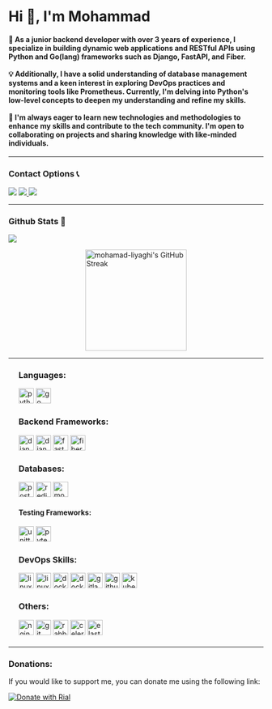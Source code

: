 <h1>Hi 👋, I'm Mohammad</h1>

<h4>
🚀 As a junior backend developer with over 3 years of experience, I specialize in building dynamic web applications and RESTful APIs using Python and Go(lang) frameworks such as Django, FastAPI, and Fiber.
<br><br>
💡 Additionally, I have a solid understanding of database management systems and a keen interest in exploring DevOps practices and monitoring tools like Prometheus. Currently, I'm delving into Python's low-level concepts to deepen my understanding and refine my skills.
<br><br>
🌟 I'm always eager to learn new technologies and methodologies to enhance my skills and contribute to the tech community. I'm open to collaborating on projects and sharing knowledge with like-minded individuals.
</h4>
<hr>

<h3 align="left">Contact Options 📞 </h3>
<a href="https://t.me/El_mohamad"><img src="https://img.shields.io/badge/Telegram-2CA5E0?style=for-the-badge&logo=telegram&logoColor=white"></a>
<a href="mailto:liaghimohamad69@gmail.com"><img src="https://img.shields.io/badge/Gmail-D14836?style=for-the-badge&logo=gmail&logoColor=white" /> </a>
<a href="https://www.linkedin.com/in/mohamad-liyaghi/"><img src="https://img.shields.io/badge/LinkedIn-0077B5?style=for-the-badge&logo=linkedin&logoColor=white"></a>

<hr>

<h3>Github Stats  🚀</h3>

![](https://github-profile-summary-cards.vercel.app/api/cards/profile-details?username=mohamad-liyaghi&theme=blueberry)

<div style="display: flex; flex-direction: row; justify-content: center;">
    <img src="https://github-readme-streak-stats.herokuapp.com?user=mohamad-liyaghi&theme=github-dark&date_format=M%20j%5B%2C%20Y%5D" alt="mohamad-liyaghi's GitHub Streak" height="200">
</div>

<hr>

<div>
    <div style="margin: 20px;">
    <h3>Languages:</h3>
        <img style="height:30px;" alt="python" src="https://img.shields.io/badge/Python-030903.svg?style=flat&logo=python&logoColor=yellow">
        <img style="height:30px;" alt="go" src="https://img.shields.io/badge/Go-030903.svg?style=flat&logo=go&logoColor=blue">
    <h3>Backend Frameworks:</h3>
        <img style="height:30px;" alt="django" src="https://img.shields.io/badge/Django-030903.svg?style=flat&logo=django&logoColor=green">
        <img style="height:30px;" alt="django-rest" src="https://img.shields.io/badge/DjangoRestFrameWork-030903.svg?style=flat&logo=django&logoColor=white">
        <img style="height:30px;" alt="fastapi" src="https://img.shields.io/badge/FastAPI-030903.svg?style=flat&logo=fastapi&logoColor=green">
        <img style="height:30px;" alt="fiber" src="https://img.shields.io/badge/Fiber-030903.svg?style=flat&logo=fiber&logoColor=green">
    <br><h3>Databases:</h3>
        <img style="height:30px;" alt="postgres" src="https://img.shields.io/badge/PostgreSQL-030903.svg?style=flat&logo=postgresql&logoColor=blue">
        <img style="height:30px;" alt="redis" src="https://img.shields.io/badge/Redis-030903.svg?style=plasic&logo=redis&logoColor=red">
        <img style="height:30px;" alt="mongodb" src="https://img.shields.io/badge/mongodb-030903.svg?style=plasic&logo=mongodb&logoColor=green">
       <h4>Testing Frameworks:</h4>
        <img style="height:30px;" alt="unittest" src="https://img.shields.io/badge/Unittest-030903.svg?style=plasic&logo=unittest&logoColor=blue">
        <img style="height:30px;" alt="pytest" src="https://img.shields.io/badge/pytest-030903.svg?style=plasic&logo=pytest&logoColor=aqua">
    <h3>DevOps Skills:</h3>
        <img style="height:30px;" alt="linux" src="https://img.shields.io/badge/linux-030903.svg?style=flat&logo=Linux">
        <img style="height:30px;" alt="linux-bash" src="https://img.shields.io/badge/Bash%20Script-030903?style=for-the-badge&logo=GNU%20Bash&logoColor=white">
        <img style="height:30px;" alt="docker" src="https://img.shields.io/badge/Docker-030903.svg?style=plasic&logo=docker&logoColor=blue">
        <img style="height:30px;" alt="docker-compose" src="https://img.shields.io/badge/DockerCompose-030903.svg?style=plasic&logo=docker&logoColor=orange">
        <img style="height:30px;" alt="gitlab-ci" src="https://img.shields.io/badge/Gitlab%20CI-030903.svg?style=plasic&logo=gitlab&logoColor=orange">
        <img style="height:30px;" alt="github-actions" src="https://img.shields.io/badge/Github%20Actions-030903.svg?style=plasic&logo=github-actions&logoColor=green">
        <img style="height:30px;" alt="kubernetes" src="https://img.shields.io/badge/Kubernetes-030903.svg?style=plasic&logo=kubernetes&logoColor=blue">
    <br>
    <h3>Others:</h3>
        <img style="height:30px;" alt="nginx" src="https://img.shields.io/badge/nginx-030903.svg?style=flat&logo=nginx&logoColor=green">
        <img style="height:30px;" alt="git" src="https://img.shields.io/badge/Git-030903.svg?style=plasic&logo=git&logoColor=orange">
        <img style="height:30px;" alt="rabbitmq" src="https://img.shields.io/badge/rabbitmq-030903.svg?style=flat&logo=rabbitmq&logoColor=orange">
        <img style="height:30px;" alt="celery" src="https://img.shields.io/badge/celery-030903.svg?style=flat&logo=celery&logoColor=green">
        <img style="height:30px;" alt="elasticsearch" src="https://img.shields.io/badge/Elasticsearch-030903.svg?style=flat&logo=elasticsearch&logoColor=white">
    </div>
</div>

<hr>
<h3>Donations:</h3>

If you would like to support me, you can donate me using the following link:

[![Donate with Rial](https://img.shields.io/badge/Donate-FFDD00?style=for-the-badge&logo=buy-me-a-coffee&logoColor=black)](https://www.coffeete.ir/mohamad_liyaghi)
